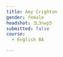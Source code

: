 ```yaml
---
title: Amy Crighton
gender: female
headshot: 3L3nwp5
submitted: false
course: 
  - English BA

---
```

